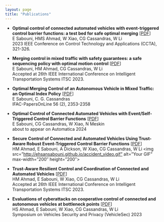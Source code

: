 ```yaml
---
layout: page
title: "Publications"
---
```


* **Optimal control of connected automated vehicles with event-triggered control barrier functions: a test bed for safe optimal merging** [<a href="https://ieeexplore.ieee.org/abstract/document/10253379" target="_blank">PDF</a>]
  <br> E Sabouni, HMS Ahmad, W Xiao, CG Cassandras, W Li
  <br> 2023 IEEE Conference on Control Technology and Applications (CCTA), 321-326.	
* **Merging control in mixed traffic with safety guarantees: a safe sequencing policy with optimal motion control** [<a href="https://arxiv.org/abs/2305.16725" target="_blank">PDF</a>]
  <br> E Sabouni, HM Ahmad, CG Cassandras, W Li
  <br> Accepted at 26th IEEE International Conference on Intelligent Transportation Systems ITSC 2023.
* **Optimal Merging Control of an Autonomous Vehicle in Mixed Traffic: an Optimal Index Policy** [<a href="https://www.sciencedirect.com/science/article/pii/S2405896323016105" target="_blank">PDF</a>]
  <br> E Sabouni, C. G. Cassandras
  <br> IFAC-PapersOnLine 56 (2), 2353-2358
* **Optimal Control of Connected Automated Vehicles with Event/Self-Triggered Control Barrier Functions** [<a href="https://arxiv.org/abs/2209.13053" target="_blank">PDF</a>]
  <br> E Sabouni, CG Cassandras, W Xiao, N Meskin
    <br> about to appear on Automatica 2024
* **Secure Control of Connected and Automated Vehicles Using Trust-Aware Robust Event-Triggered Control Barrier Functions** [<a href="https://arxiv.org/pdf/2401.02306.pdf" target="_blank">PDF</a>]
  <br> HM Ahmad, E Sabouni, A Dickson, W Xiao, CG Cassandras, W Li
<img src=”http://ehsansabouni.github.io/accident_video.gif” alt=”Your GIF” max-width=”200″ height=”200″>

* **Trust-Aware Resilient Control and Coordination of Connected and Automated Vehicles** [<a href="https://arxiv.org/pdf/2305.16818.pdf" target="_blank">PDF</a>]
  <br> HM Ahmad, E Sabouni, W Xiao, CG Cassandras, W Li
    <br> Accepted at 26th IEEE International Conference on Intelligent Transportation Systems ITSC 2023.
* **Evaluations of cyberattacks on cooperative control of connected and autonomous vehicles at bottleneck points** [<a href="https://www.ndss-symposium.org/wp-content/uploads/2023/02/vehiclesec2023-23082-paper.pdf" target="_blank">PDF</a>]
<br> HS Ahmad, E Sabouni, W Xiao, CG Cassandras, W Li
<br> Symposium on Vehicles Security and Privacy (VehicleSec) 2023

  



